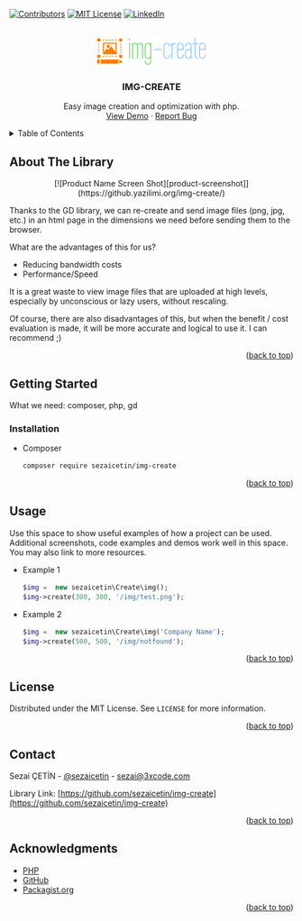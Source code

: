 <div id="top"></div>

[![Contributors][contributors-shield]][contributors-url]
[![MIT License][license-shield]][license-url]
[![LinkedIn][linkedin-shield]][linkedin-url]


<br />
<div align="center">
    <a href="https://github.com/sezaicetin/img-create">
        <img src="images/logo.png" alt="Logo" width="200" height="54">
    </a>
    <h3 align="center">IMG-CREATE</h3>
    <p align="center">
        Easy image creation and optimization with php.
        <br />
        <a href="https://github.yazilimi.org/img-create/demo/">View Demo</a>
        ·
        <a href="https://3xcode.com/tr/iletisim">Report Bug</a>
    </p>
</div>

<details>
    <summary>Table of Contents</summary>
    <ol>
      <li>
        <a href="#about-the-project">About The Library</a>
      </li>
      <li>
        <a href="#getting-started">Getting Started</a>
        <ul>
          <li><a href="#installation">Installation</a></li>
        </ul>
      </li>
      <li><a href="#usage">Usage</a></li>
      <li><a href="#license">License</a></li>
      <li><a href="#contact">Contact</a></li>
      <li><a href="#acknowledgments">Acknowledgments</a></li>
    </ol>
</details>


## About The Library
<div align="center">
  [![Product Name Screen Shot][product-screenshot]](https://github.yazilimi.org/img-create/)
</div>

Thanks to the GD library, we can re-create and send image files (png, jpg, etc.) in an html page in the dimensions we need before sending them to the browser.

What are the advantages of this for us?

* Reducing bandwidth costs
* Performance/Speed

It is a great waste to view image files that are uploaded at high levels, especially by unconscious or lazy users, without rescaling.

Of course, there are also disadvantages of this, but when the benefit / cost evaluation is made, it will be more accurate and logical to use it. I can recommend ;)

<p align="right">(<a href="#top">back to top</a>)</p>



## Getting Started

What we need: composer, php, gd



### Installation

  * Composer
    ```sh
    composer require sezaicetin/img-create
    ```

<p align="right">(<a href="#top">back to top</a>)</p>



## Usage

Use this space to show useful examples of how a project can be used. Additional screenshots, code examples and demos work well in this space. You may also link to more resources.

  * Example 1
    ```php
    $img =  new sezaicetin\Create\img();
    $img->create(300, 300, '/img/test.png');
    ```
  * Example 2
    ```php
    $img =  new sezaicetin\Create\img('Company Name');
    $img->create(500, 500, '/img/notfound');
    ```

<p align="right">(<a href="#top">back to top</a>)</p>



## License

Distributed under the MIT License. See `LICENSE` for more information.

<p align="right">(<a href="#top">back to top</a>)</p>



## Contact

Sezai ÇETİN - [@sezaicetin](https://www.linkedin.com/in/sezaicetin) - sezai@3xcode.com

Library Link: [https://github.com/sezaicetin/img-create](https://github.com/sezaicetin/img-create)

<p align="right">(<a href="#top">back to top</a>)</p>



## Acknowledgments

* [PHP](https://www.php.net/)
* [GitHub](https://www.github.com/)
* [Packagist.org](https://www.packagist.org/)

<p align="right">(<a href="#top">back to top</a>)</p>

[contributors-shield]: https://img.shields.io/static/v1?label=Demo&message=Link&color=green
[contributors-url]: https://github.yazilimi.org/img-create/demo/
[license-shield]: https://img.shields.io/static/v1?label=License&message=MIT&color=red
[license-url]: https://github.com/sezaicetin/img-create/blob/master/LICENSE
[linkedin-shield]: https://img.shields.io/static/v1?label=Linked&message=in&color=blue
[linkedin-url]: https://www.linkedin.com/in/sezaicetin
[product-screenshot]: images/screenshot.png
